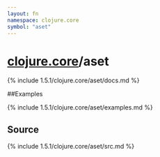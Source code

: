 ```yaml
---
layout: fn
namespace: clojure.core
symbol: "aset"
---
```


# [clojure.core](../)/aset

{% include 1.5.1/clojure.core/aset/docs.md %}

##Examples

{% include 1.5.1/clojure.core/aset/examples.md %}
## Source
{% include 1.5.1/clojure.core/aset/src.md %}

